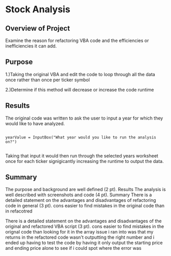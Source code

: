 # Stock Analysis

## Overview of Project
 
Examine the reason for refactoring VBA code and the efficiencies or inefficiencies it can add.
  
## Purpose

1.)Taking the original VBA and edit the code to loop through all the data once rather than once per ticker symbol 
	
2.)Determine if this method will decrease or increase the code runtime

## Results

The original code was written to ask the user to input a year for which they would like to have analyzed. 
```
		
yearValue = InputBox("What year would you like to run the analysis on?")
		
```
Taking that input it would then run through the selected years worksheet once for each ticker signigicantly increasing the runtime to output the data.
	
	
## Summary


The purpose and background are well defined (2 pt).
Results
The analysis is well described with screenshots and code (4 pt).
Summary
There is a detailed statement on the advantages and disadvantages of refactoring code in general (3 pt).
	cons
		easier to find mistakes in the original code than in refacotred
		
There is a detailed statement on the advantages and disadvantages of the original and refactored VBA script (3 pt).
	cons
		easier to find mistakes in the orignal code than looking for it in the array
		issue i ran into was that my returns in the refactored code wasn't outputting the right number and i ended up having to test the code by having it only output the starting price and ending price alone to see if i could spot where the error was
